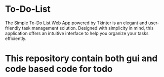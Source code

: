 # To-Do-List
The Simple To-Do List Web App powered by Tkinter is an elegant and user-friendly task management solution. Designed with simplicity in mind, this application offers an intuitive interface to help you organize your tasks efficiently.

# This repository contain both gui and code based code for todo
